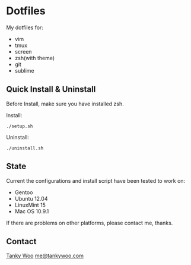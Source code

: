 # Dotfiles #

My dotfiles for:

* vim
* tmux
* screen
* zsh(with theme)
* git
* sublime

## Quick Install & Uninstall ##

Before Install, make sure you have installed zsh.

Install:

	./setup.sh

Uninstall:

	./uninstall.sh

## State ##

Current the configurations and install script have been tested to work on:

* Gentoo
* Ubuntu 12.04
* LinuxMint 15
* Mac OS 10.9.1

If there are problems on other platforms, please contact me, thanks.

## Contact ##

[Tanky Woo](http://tech.wutianqi.com/) <me@tankywoo.com>

